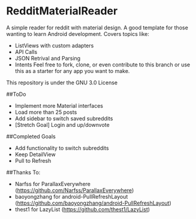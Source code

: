 # RedditMaterialReader

A simple reader for reddit with material design. A good template for those wanting to learn Android development.
Covers topics like:
  - ListViews with custom adapters
  - API Calls
  - JSON Retrival and Parsing
  - Intents
Feel free to fork, clone, or even contribute to this branch or use this as a starter for any app you want to make.

This repository is under the GNU 3.0 License

##ToDo
  - Implement more Material interfaces
  - Load more than 25 posts
  - Add sidebar to switch saved subreddits
  - [Stretch Goal] Login and up/downvote

##Completed Goals
  - Add functionality to switch subreddits
  - Keep DetailView
  - Pull to Refresh

##Thanks To:
  - Narfss for ParallaxEverywhere (https://github.com/Narfss/ParallaxEverywhere)
  - baoyongzhang for android-PullRefreshLayout (https://github.com/baoyongzhang/android-PullRefreshLayout)
  - thest1 for LazyList (https://github.com/thest1/LazyList)
